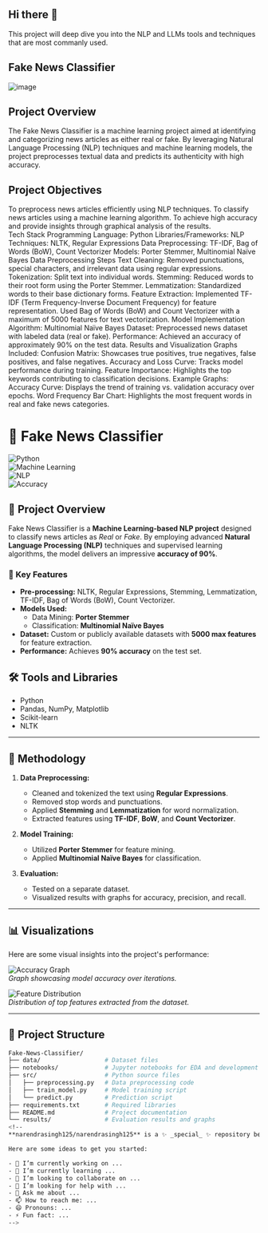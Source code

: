 ## Hi there 👋
This project will deep dive you into the NLP and LLMs tools and techniques that are most commanly used.
## Fake News Classifier
![image](https://github.com/user-attachments/assets/29307c54-7194-483b-ad4c-5bf0915c5a76)

## Project Overview
The Fake News Classifier is a machine learning project aimed at identifying and categorizing news articles as either real or fake. By leveraging Natural Language Processing (NLP) techniques and machine learning models, the project preprocesses textual data and predicts its authenticity with high accuracy.

## Project Objectives
To preprocess news articles efficiently using NLP techniques.
To classify news articles using a machine learning algorithm.
To achieve high accuracy and provide insights through graphical analysis of the results.  
Tech Stack
Programming Language: Python
Libraries/Frameworks:
NLP Techniques: NLTK, Regular Expressions
Data Preprocessing: TF-IDF, Bag of Words (BoW), Count Vectorizer
Models: Porter Stemmer, Multinomial Naïve Bayes
Data Preprocessing Steps
Text Cleaning: Removed punctuations, special characters, and irrelevant data using regular expressions.
Tokenization: Split text into individual words.
Stemming: Reduced words to their root form using the Porter Stemmer.
Lemmatization: Standardized words to their base dictionary forms.
Feature Extraction:
Implemented TF-IDF (Term Frequency-Inverse Document Frequency) for feature representation.
Used Bag of Words (BoW) and Count Vectorizer with a maximum of 5000 features for text vectorization.
Model Implementation
Algorithm: Multinomial Naïve Bayes
Dataset: Preprocessed news dataset with labeled data (real or fake).
Performance: Achieved an accuracy of approximately 90% on the test data.
Results and Visualization
Graphs Included:
Confusion Matrix: Showcases true positives, true negatives, false positives, and false negatives.
Accuracy and Loss Curve: Tracks model performance during training.
Feature Importance: Highlights the top keywords contributing to classification decisions.
Example Graphs:
Accuracy Curve: Displays the trend of training vs. validation accuracy over epochs.
Word Frequency Bar Chart: Highlights the most frequent words in real and fake news categories.
# 📰 Fake News Classifier  
![Python](https://img.shields.io/badge/python-3.x-blue.svg)  
![Machine Learning](https://img.shields.io/badge/Machine%20Learning-Enabled-green)  
![NLP](https://img.shields.io/badge/NLP-Enabled-orange)  
![Accuracy](https://img.shields.io/badge/Accuracy-90%25-brightgreen)

## 🚀 Project Overview  
Fake News Classifier is a **Machine Learning-based NLP project** designed to classify news articles as *Real* or *Fake*. By employing advanced **Natural Language Processing (NLP)** techniques and supervised learning algorithms, the model delivers an impressive **accuracy of 90%**.

### 🌟 Key Features  
- **Pre-processing:** NLTK, Regular Expressions, Stemming, Lemmatization, TF-IDF, Bag of Words (BoW), Count Vectorizer.  
- **Models Used:**  
  - Data Mining: **Porter Stemmer**  
  - Classification: **Multinomial Naïve Bayes**  
- **Dataset:** Custom or publicly available datasets with **5000 max features** for feature extraction.  
- **Performance:** Achieves **90% accuracy** on the test set.  

## 🛠️ Tools and Libraries  
- Python  
- Pandas, NumPy, Matplotlib  
- Scikit-learn  
- NLTK  

---

## 🧪 Methodology  
1. **Data Preprocessing:**  
   - Cleaned and tokenized the text using **Regular Expressions**.  
   - Removed stop words and punctuations.  
   - Applied **Stemming** and **Lemmatization** for word normalization.  
   - Extracted features using **TF-IDF**, **BoW**, and **Count Vectorizer**.  

2. **Model Training:**  
   - Utilized **Porter Stemmer** for feature mining.  
   - Applied **Multinomial Naïve Bayes** for classification.  

3. **Evaluation:**  
   - Tested on a separate dataset.  
   - Visualized results with graphs for accuracy, precision, and recall.

---

## 📊 Visualizations  
Here are some visual insights into the project's performance:

![Accuracy Graph](https://via.placeholder.com/800x400?text=Accuracy+Graph)  
*Graph showcasing model accuracy over iterations.*

![Feature Distribution](https://via.placeholder.com/800x400?text=Feature+Distribution)  
*Distribution of top features extracted from the dataset.*

---

## 📂 Project Structure  
```bash
Fake-News-Classifier/
├── data/                  # Dataset files  
├── notebooks/             # Jupyter notebooks for EDA and development  
├── src/                   # Python source files  
│   ├── preprocessing.py   # Data preprocessing code  
│   ├── train_model.py     # Model training script  
│   └── predict.py         # Prediction script  
├── requirements.txt       # Required libraries  
├── README.md              # Project documentation  
└── results/               # Evaluation results and graphs  
<!--
**narendrasingh125/narendrasingh125** is a ✨ _special_ ✨ repository because its `README.md` (this file) appears on your GitHub profile.

Here are some ideas to get you started:

- 🔭 I’m currently working on ...
- 🌱 I’m currently learning ...
- 👯 I’m looking to collaborate on ...
- 🤔 I’m looking for help with ...
- 💬 Ask me about ...
- 📫 How to reach me: ...
- 😄 Pronouns: ...
- ⚡ Fun fact: ...
-->
